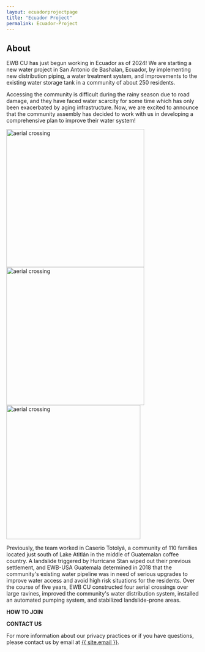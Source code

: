 ```yaml
---
layout: ecuadorprojectpage
title: "Ecuador Project"
permalink: Ecuador-Project
---
```

    
 
<div class="col-lg-12 text-center">
	<h2 class="section-heading text-uppercase">About</h2>
</div>



EWB CU has just begun working in Ecuador as of 2024! We are starting a new water project in San Antonio de Bashalan, Ecuador, by implementing new distribution piping, a water treatment system, and improvements to the existing water storage tank in a community of about 250 residents.

Accessing the community is difficult during the rainy season due to road damage, and they have faced water scarcity for some time which has only been exacerbated by aging infrastructure. Now, we are excited to announce that the community assembly has decided to work with us in developing a comprehensive plan to improve their water system!

<img src="../../assets/img/ecuadorteam/aerial_crossing.jpg" alt="aerial crossing" width="360"/>
<img src="../../assets/img/ecuadorteam/Moving_Rolls.jpg" alt="aerial crossing" width="360"/>
<img src="../../assets/img/ecuadorteam/playing_street.jpg" alt="aerial crossing" width="350"/>

Previously, the team worked in Caserio Totolyá, a community of 110 families located just south of Lake Atitlán in the middle of Guatemalan coffee country. A landslide triggered by Hurricane Stan wiped out their previous settlement, and EWB-USA Guatemala determined in 2018 that the community's existing water pipeline was in need of serious upgrades to improve water access and avoid high risk situations for the residents. Over the course of five years, EWB CU constructed four aerial crossings over large ravines, improved the community's water distribution system, installed an automated pumping system, and stabilized landslide-prone areas.


**HOW TO JOIN**



**CONTACT US**

For more information about our privacy practices or if you have questions, please contact us by email at <a href="mailto:{{ site.email }}">{{ site.email }}</a>.